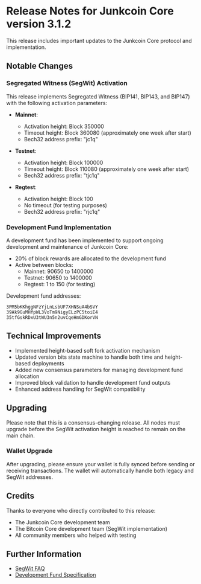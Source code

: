 # Release Notes for Junkcoin Core version 3.1.2

This release includes important updates to the Junkcoin Core protocol and implementation.

## Notable Changes

### Segregated Witness (SegWit) Activation

This release implements Segregated Witness (BIP141, BIP143, and BIP147) with the following activation parameters:

- **Mainnet**:
  - Activation height: Block 350000
  - Timeout height: Block 360080 (approximately one week after start)
  - Bech32 address prefix: "jc1q"

- **Testnet**:
  - Activation height: Block 100000
  - Timeout height: Block 110080 (approximately one week after start)
  - Bech32 address prefix: "tjc1q"

- **Regtest**:
  - Activation height: Block 100
  - No timeout (for testing purposes)
  - Bech32 address prefix: "rjc1q"

### Development Fund Implementation

A development fund has been implemented to support ongoing development and maintenance of Junkcoin Core:

- 20% of block rewards are allocated to the development fund
- Active between blocks:
  - Mainnet: 90650 to 1400000
  - Testnet: 90650 to 1400000
  - Regtest: 1 to 150 (for testing)

Development fund addresses:
```
3PM5bKKhggNFzYjLnLsbUF7XHNSuA4bSVY
39Ak9GuMHfpWL3VoTm9NigyELzPC5toiE4
35tfGskRDxU3tWU3n5n2uvCqeHmGDKorVN
```

## Technical Improvements

- Implemented height-based soft fork activation mechanism
- Updated version bits state machine to handle both time and height-based deployments
- Added new consensus parameters for managing development fund allocation
- Improved block validation to handle development fund outputs
- Enhanced address handling for SegWit compatibility

## Upgrading

Please note that this is a consensus-changing release. All nodes must upgrade before the SegWit activation height is reached to remain on the main chain.

### Wallet Upgrade

After upgrading, please ensure your wallet is fully synced before sending or receiving transactions. The wallet will automatically handle both legacy and SegWit addresses.

## Credits

Thanks to everyone who directly contributed to this release:

- The Junkcoin Core development team
- The Bitcoin Core development team (SegWit implementation)
- All community members who helped with testing

## Further Information

- [SegWit FAQ](https://github.com/bitcoin/bitcoin/blob/master/doc/segwit.md)
- [Development Fund Specification](https://github.com/JunkcoinFoundation/junkcoin-core/doc/development-fund.md)
